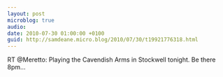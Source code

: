 ```yaml
---
layout: post
microblog: true
audio: 
date: 2010-07-30 01:00:00 +0100
guid: http://samdeane.micro.blog/2010/07/30/t19921776318.html
---
```

RT @Meretto: Playing the Cavendish Arms in Stockwell tonight.   Be there 8pm...
